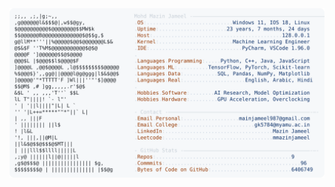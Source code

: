 <picture>
  <source srcset="https://raw.githubusercontent.com/mmazinjameel/mmazinjameel/main/dark_mode.svg?v=1751167327" media="(prefers-color-scheme: dark)">
  <img src="https://raw.githubusercontent.com/mmazinjameel/mmazinjameel/main/light_mode.svg?v=1751167327">
</picture>
